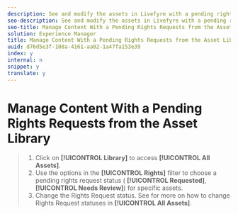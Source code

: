 ```yaml
---
description: See and modify the assets in Livefyre with a pending rights request.
seo-description: See and modify the assets in Livefyre with a pending rights request.
seo-title: Manage Content With a Pending Rights Requests from the Asset Library
solution: Experience Manager
title: Manage Content With a Pending Rights Requests from the Asset Library
uuid: d76d5e3f-108a-4161-aa02-1a47fa153e39
index: y
internal: n
snippet: y
translate: y
---
```


# Manage Content With a Pending Rights Requests from the Asset Library


>1. Click on **[!UICONTROL  Library]** to access **[!UICONTROL  All Assets]**.
>1. Use the options in the **[!UICONTROL  Rights]** filter to choose a pending rights request status ( **[!UICONTROL  Requested]**, **[!UICONTROL  Needs Review]**) for specific assets.
>1. Change the Rights Request status. See [](c_how_requesting_rights_works.md#c_how_requesting_rights_works) for more on how to change Rights Request statuses in **[!UICONTROL  All Assets]**.
